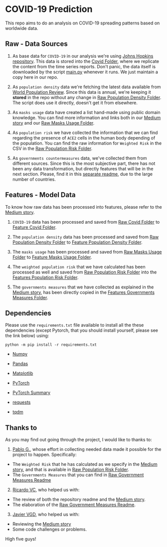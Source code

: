 # COVID-19 Prediction

This repo aims to do an analysis on COVID-19 spreading patterns based on worldwide data.

## Raw - Data Sources

1. As base data for `COVID-19` in our analysis we're using [Johns Hopkins repository](https://github.com/CSSEGISandData/COVID-19/tree/master/csse_covid_19_data/csse_covid_19_time_series). This data is stored into the [Covid Folder](./data/raw/covid/), where we replicate the content from the time series reports. Don't panic, the data itself is downloaded by the script [main.py](./main.py) whenever it runs. We just maintain a copy here in our repo.

2. As `population density` data we're fetching the latest data available from [World Population Review](https://worldpopulationreview.com/countries/). Since this data is annual, we're keeping it **stored** in the repo without any change in [Raw Population Density Folder](./data/raw/popden/). The script does use it directly, doesn't get it from elsewhere.

3. As `masks usage` data have created a list hand-made using public domain knowledge. You can find more information and links both in our [Medium story](https://medium.com/@alvmarrod/predicting-covid-19-cases-with-machine-learning-454780a3a773) and our [Raw Masks Usage Folder](./data/raw/masks/).

4. As `population risk` we have collected the information that we can find regarding the presence of `ACE2` cells in the human body depending of the population. You can find the raw information for `Weighted Risk` in the CSV in the [Raw Population Risk Folder](./data/raw/poprisk/).

5. As `governments countermeasures` data, we've collected them from different sources. Since this is the most subjective part, there has not been any data transformation, but directly features that will be in the next section. Please, find it in this [separate readme](./data/raw/govme/Readme.md), due to the large number of countries.

## Features - Model Data

To know how raw data has been processed into features, please refer to the [Medium story](https://medium.com/@alvmarrod/predicting-covid-19-cases-with-machine-learning-454780a3a773).

1. `COVID-19` data has been processed and saved from [Raw Covid Folder](./data/raw/covid/) to [Feature Covid Folder](./data/features/covid/).

2. The `population density` data has been processed and saved from [Raw Population Density Folder](./data/raw/popden/) to [Feature Population Density Folder](./data/features/popden/).

3. The `masks usage` has been processed and saved from [Raw Masks Usage Folder](./data/raw/masks/) to [Feature Masks Usage Folder](./data/features/masks/).

4. The `weighted population risk` that we have calculated has been processed as well and saved from [Raw Population Risk Folder](./data/raw/poprisk/) into the [Features Population Risk Folder](./data/features/poprisk/).

5. The `governments measures` that we have collected as explained in the [Medium story](https://medium.com/@alvmarrod/predicting-covid-19-cases-with-machine-learning-454780a3a773), has been directly copied in the [Features Governments Measures Folder](./data/features/govme/).

## Dependencies

Please use the `requirements.txt` file available to install all the these dependencies (except Pytorch, that you should install yourself, please see the link below) using:

`python -m pip install -r requirements.txt`

* [Numpy](https://github.com/numpy/numpy)
* [Pandas](https://github.com/pandas-dev/pandas)
* [Matplotlib](https://github.com/matplotlib/matplotlib)
* [PyTorch](https://pytorch.org/get-started/locally/)

* [PyTorch Summary](https://github.com/sksq96/pytorch-summary)
* [requests](https://github.com/psf/requests)
* [tqdm](https://github.com/tqdm/tqdm)

## Thanks to

As you may find out going through the project, I would like to thanks to:

1. [Pablo G.](), whose effort in collecting needed data made it possible for the project to happen. Specifically:

* The `Weighted Risk` that he has calculated as we specify in the [Medium story](https://medium.com/@alvmarrod/predicting-covid-19-cases-with-machine-learning-454780a3a773), and that is available in [Raw Population Risk Folder](./data/raw/poprisk/).
* The `Governments Measures` that you can find in [Raw Government Measures Readme](./data/raw/govme/Readme.md)

2. [Ricardo VC](), who helped us with:

* The review of both the repository readme and the [Medium story](https://medium.com/@alvmarrod/predicting-covid-19-cases-with-machine-learning-454780a3a773).
* The elaboration of the [Raw Government Measures Readme](./data/raw/govme/Readme.md).

3. [Javier VGD](https://medium.com/@jvgd), who helped us with:

* Reviewing the [Medium story]()
* Some code challenges or problems.

High five guys!